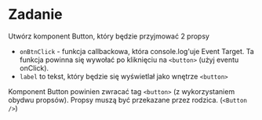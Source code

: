 # Zadanie 

Utwórz komponent Button, który będzie przyjmować 2 propsy

- `onBtnClick` - funkcja callbackowa, która console.log'uje Event Target. Ta funkcja powinna się wywołać po kliknięciu na `<button>` (użyj eventu onClick).
- `label` to tekst, który będzie się wyświetlał jako wnętrze `<button>`

Komponent Button powinien zwracać tag `<button>` (z wykorzystaniem obydwu propsów). Propsy muszą być przekazane przez rodzica. (`<Button />`)
